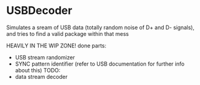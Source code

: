 # USBDecoder
Simulates a sream of USB data (totally random noise of D+ and D- signals), and tries to find a valid package within that mess

HEAVILY IN THE WIP ZONE!
done parts:
- USB stream randomizer
- SYNC pattern identifier (refer to USB documentation for further info about this)
TODO:
- data stream decoder
